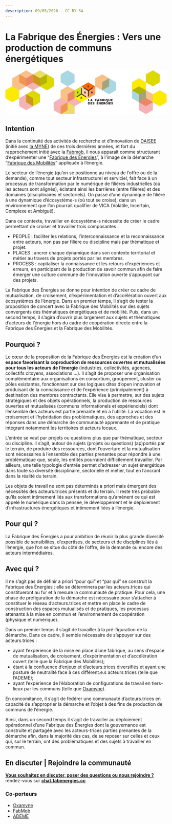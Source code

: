 ```yaml
---
description: 09/05/2020 - CC-BY-SA
---
```


# La Fabrique des Énergies : Vers une production de communs énergétiques

![](.gitbook/assets/bandeau_fabrique-des-energies.png)



## Intention

Dans la continuité des activités de recherche et d’innovation de [DAISEE](http://daisee.org) \(initié avec [la MYNE](http://lamyne.org)\) de ces trois dernières années, et fort du rapprochement initié avec la [Fab](http://lafabriquedesmobilites.fr/)[mob](http://lafabriquedesmobilites.fr/), il nous apparaît comme structurant d’expérimenter une “[Fabrique des Énergies](https://fabenergies.cc)”, à l’image de la démarche “[Fabrique des Mobilités](https://wiki.lafabriquedesmobilites.fr/wiki/Accueil)” appliquée à l’énergie.

Le secteur de l’énergie \(qu’on se positionne au niveau de l’offre ou de la demande\), comme tout secteur infrastructurel et serviciel, fait face à un processus de transformation par le numérique de filières industrielles \(où les acteurs sont alignés\), éclatant ainsi les barrières \(entre filières\) et des domaines \(disciplinaires et sectoriels\). On passe d’une dynamique de filière à une dynamique d’écosystème-s \(où tout se croise\), dans un environnement que l’on pourrait qualifier de VICA \(Volatile, Incertain, Complexe et Ambiguë\).

Dans ce contexte, travailler en écosystème-s nécessite de créer le cadre permettant de croiser et travailler trois composantes :

*  PEOPLE : faciliter les relations, l’interconnaissance et la reconnaissance entre acteurs, non pas par filière ou discipline mais par thématique et projet.
*  PLACES : ancrer chaque dynamique dans son contexte territorial et métier au travers de projets portés par les membres.
*  PROCESS : capitaliser la connaissance et les retours d’expériences et erreurs, en participant de la production de savoir commun afin de faire émerger une culture commune de l’innovation ouverte s’appuyant sur des projets.

La Fabrique des Énergies se donne pour intention de créer ce cadre de mutualisation, de croisement, d’expérimentation et d’accélération ouvert aux écosystèmes de l’énergie. Dans un premier temps, il s’agit de tester la proposition de concert avec la Fabrique des Mobilités sur des sujets convergents des thématiques énergétiques et de mobilité. Puis, dans un second temps, il s’agira d’ouvrir plus largement aux sujets et thématiques d’acteurs de l’énergie hors du cadre de coopération directe entre la Fabrique des Énergies et la Fabrique des Mobilités.

## Pourquoi ?

Le cœur de la proposition de la Fabrique des Énergies est la création d’un **espace favorisant la coproduction de ressources ouvertes et mutualisées pour tous les acteurs de l’énergie** \(industries, collectivités, agences, collectifs citoyens, associations …\). Il s’agit de proposer une organisation complémentaire aux organisations en consortium, groupement, cluster ou pôles existantes, fonctionnant sur des logiques dites d’open innovation et produisant de la connaissance et de l’expérience \(principalement\) à destination des membres contractants. Elle vise à permettre, sur des sujets stratégiques et des objets opérationnels, la production de ressources ouvertes et mutualisées \(communs informationels et expérienciels\) dont l’ensemble des acteurs est partie prenante et en a l’utilité. La vocation est le croisement et l’hybridation des problématiques, des approches et des réponses dans une démarche de communauté apprenante et de pratique intégrant notamment les territoires et acteurs locaux.

L’entrée se veut par projets ou questions plus que par thématique, secteur ou discipline. Il s’agit, autour de sujets \(projets ou questions\) \(ap\)portés par le terrain, de produire des ressources, dont l’ouverture et la mutualisation sont nécessaires à l’ensemble des parties prenantes pour répondre à une problématique que, seule, les entités pourraient difficilement travailler. Par ailleurs, une telle typologie d’entrée permet d’adresser un sujet énergétique dans toute sa diversité disciplinaire, sectorielle et métier, tout en l’ancrant dans la réalité du terrain.

Les objets de travail ne sont pas déterminés a priori mais émergent des nécessités des acteurs.trices présents et du terrain. Il reste très probable qu’ils soient intimement liés aux transformations qu’amènent ce qui est appelé le numérique dans la pensée, le développement et le déploiement d’infrastructures énergétiques et intimement liées à l’énergie.

## Pour qui ?

La Fabrique des Énergies a pour ambition de réunir la plus grande diversité possible de sensibilités, d’expertises, de secteurs et de disciplines liés à l’énergie, que l’on se situe du côté de l’offre, de la demande ou encore des acteurs intermédiaires.

## Avec qui ?

Il ne s’agit pas de définir a priori “pour qui” et “par qui” se construit la Fabrique des Énergies : elle se déterminera par les acteurs.trices qui constitueront au fur et à mesure la communauté de pratique. Pour cela, une phase de préfiguration de la démarche est nécessaire pour s’attacher à constituer le réseau d’acteurs.trices et mettre en place le cadre de construction des espaces mutualisés et de pratiques, les processus attenants à la mise en commun et l’environnement de coopération \(physique et numérique\).

Dans un premier temps il s’agit de travailler à la pré-figuration de la démarche. Dans ce cadre, il semble nécessaire de s’appuyer sur des acteurs.trices :

*  ayant l’expérience de la mise en place d’une fabrique, au sens d’espace de mutualisation, de croisement, d’expérimentation et d’accélération ouvert \(telle que la Fabrique des Mobilités\);
*  étant à la confluence d’enjeux et d’acteurs.trices diversifiés et ayant une posture de neutralité face à ces différent.e.s acteurs.trices \(telle que l’ADEME\);
*  ayant l’expérience de l’élaboration de configurations de travail en tiers-lieux par les communs \(telle que [Oxamyne](https://oxamyne.coop)\).

En concomitance, il s’agit de fédérer une communauté d’acteurs.trices en capacité de s’approprier la démarche et l’objet à des fins de production de communs de l’énergie.

Ainsi, dans un second temps il s’agit de travailler au déploiement opérationnel d’une Fabrique des Énergies dont la gouvernance est construite et partagée avec les acteurs-trices parties prenantes de la démarche afin, dans la majorité des cas, de se reposer sur celles et ceux qui, sur le terrain, ont des problématiques et des sujets à travailler en commun.

## En discuter \| Rejoindre la communauté

[**Vous souhaitez en discuter, poser des questions ou nous rejoindre ?**](https://chat.fabenergies.cc) rendez-vous sur [**chat.fabenergies.cc**](https://chat.fabenergies.cc)

### Co-porteurs

*  [Oxamyne](https://oxamyne.org)
*  [FabMob](http://lafabriquedesmobilites.fr/)
*  [ADEME](http://ademe.fr)




